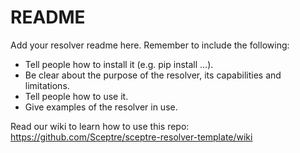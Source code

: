 # README

Add your resolver readme here. Remember to include the following:

- Tell people how to install it (e.g. pip install ...).
- Be clear about the purpose of the resolver, its capabilities and limitations.
- Tell people how to use it.
- Give examples of the resolver in use.

Read our wiki to learn how to use this repo:
https://github.com/Sceptre/sceptre-resolver-template/wiki
